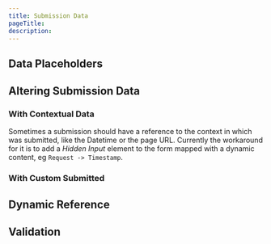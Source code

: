 ```yaml
---
title: Submission Data
pageTitle:
description:
---
```


## Data Placeholders

## Altering Submission Data

### With Contextual Data

Sometimes a submission should have a reference to the context in which was submitted, like the Datetime or the page URL. Currently the workaround for it is to add a _Hidden Input_ element to the form mapped with a dynamic content, eg `Request -> Timestamp`.

### With Custom Submitted

## Dynamic Reference

## Validation
